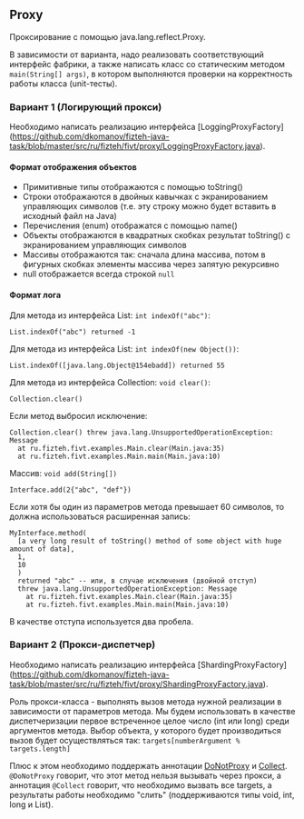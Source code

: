 ## Proxy
Проксирование с помощью java.lang.reflect.Proxy.

В зависимости от варианта, надо реализовать соответствующий интерфейс фабрики,
а также написать класс со статическим методом ```main(String[] args)```,
в котором выполняются проверки на корректность работы класса (unit-тесты).

### Вариант 1 (Логирующий прокси)
Необходимо написать реализацию интерфейса [LoggingProxyFactory]
(https://github.com/dkomanov/fizteh-java-task/blob/master/src/ru/fizteh/fivt/proxy/LoggingProxyFactory.java).

#### Формат отображения объектов
* Примитивные типы отображаются с помощью toString()
* Строки отображаются в двойных кавычках с экранированием управляющих символов
(т.е. эту строку можно будет вставить в исходный файл на Java)
* Перечисления (enum) отображатся с помощью name()
* Объекты отображаются в квадратных скобках результат toString() с экранированием
управляющих символов
* Массивы отображаются так: сначала длина массива, потом в фигурных скобках
элементы массива через запятую рекурсивно
* null отображается всегда строкой ```null```

#### Формат лога
Для метода из интерфейса List: ```int indexOf("abc")```:
```
List.indexOf("abc") returned -1
```

Для метода из интерфейса List: ```int indexOf(new Object())```:
```
List.indexOf([java.lang.Object@154ebadd]) returned 55
```

Для метода из интерфейса Collection: ```void clear()```:
```
Collection.clear()
```

Если метод выбросил исключение:
```
Collection.clear() threw java.lang.UnsupportedOperationException: Message
  at ru.fizteh.fivt.examples.Main.clear(Main.java:35)
  at ru.fizteh.fivt.examples.Main.main(Main.java:10)
```

Массив: ```void add(String[])```
```
Interface.add(2{"abc", "def"})
```

Если хотя бы один из параметров метода превышает 60 символов, то должна
использоваться расширенная запись:
```
MyInterface.method(
  [a very long result of toString() method of some object with huge amount of data],
  1,
  10
  )
  returned "abc" -- или, в случае исключения (двойной отступ)
  threw java.lang.UnsupportedOperationException: Message
    at ru.fizteh.fivt.examples.Main.clear(Main.java:35)
    at ru.fizteh.fivt.examples.Main.main(Main.java:10)
```

В качестве отступа используется два пробела.

### Вариант 2 (Прокси-диспетчер)
Необходимо написать реализацию интерфейса [ShardingProxyFactory]
(https://github.com/dkomanov/fizteh-java-task/blob/master/src/ru/fizteh/fivt/proxy/ShardingProxyFactory.java).

Роль прокси-класса - выполнять вызов метода нужной реализации в зависимости
от параметров метода. Мы будем использовать в качестве диспетчеризации первое
встреченное целое число (int или long) среди аргументов метода. Выбор объекта,
у которого будет производиться вызов будет осуществляться так:
```targets[numberArgument % targets.length]```

Плюс к этом необходимо поддержать аннотации [DoNotProxy](https://github.com/dkomanov/fizteh-java-task/blob/master/src/ru/fizteh/fivt/proxy/DoNotProxy.java)
и [Collect](https://github.com/dkomanov/fizteh-java-task/blob/master/src/ru/fizteh/fivt/proxy/Collect.java).
```@DoNotProxy``` говорит, что этот метод нельзя вызывать через прокси, а аннотация
```@Collect``` говорит, что необходимо вызвать все targets, а результаты работы
необходимо "слить" (поддерживаются типы void, int, long и List).
